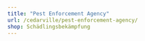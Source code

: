 ```yaml
---
title: "Pest Enforcement Agency"
url: /cedarville/pest-enforcement-agency/
shop: Schädlingsbekämpfung
---
```

